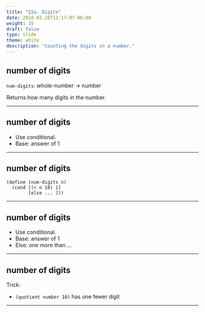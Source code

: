 ```yaml
---
title: "22a. Digits"
date: 2018-02-26T12:17:07-06:00
weight: 35
draft: false
type: slide
theme: white
description: "Counting the digits in a number."
---
```


## number of digits

`num-digits`: whole-number -> number

Returns how many digits in the number.

---

## number of digits

* Use conditional.
* Base: answer of 1 

---

## number of digits

```racket
(define (num-digits n)
  (cond [(< n 10) 1]
        [else ... ]))
```

---

## number of digits

* Use conditional.
* Base: answer of 1 
* Else: one more than ...

---

## number of digits

Trick: 

* `(quotient number 10)` has one fewer digit

---

